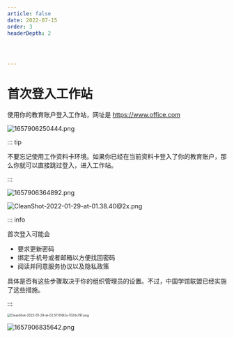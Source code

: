 ```yaml
---
article: false
date: 2022-07-15
order: 3
headerDepth: 2




---
```


# 首次登入工作站

使用你的教育账户登入工作站，网址是 https://www.office.com

![1657906250444.png](https://static-file.asi.ac.cn/2022/07/16/0e1aa9a95c06d.png)

::: tip

不要忘记使用工作资料卡环境。如果你已经在当前资料卡登入了你的教育账户，那么你就可以直接跳过登入，进入工作站。

:::

![1657906364892.png](https://static-file.asi.ac.cn/2022/07/16/c0d9999493adc.png)

![CleanShot-2022-01-29-at-01.38.40@2x.png](https://static-file.asi.ac.cn/2022/07/16/a89a85e846fcd.png)

::: info

首次登入可能会

- 要求更新密码
- 绑定手机号或者邮箱以方便找回密码
- 阅读并同意服务协议以及隐私政策

具体是否有这些步骤取决于你的组织管理员的设置。不过，中国学馆联盟已经实施了这些措施。

:::

<img src="https://static-file.asi.ac.cn/2022/07/16/d393a49740202.png" alt="CleanShot-2022-01-29-at-02.57.41@2x-1024x791.png" style="zoom:50%;" />

![1657906835642.png](https://static-file.asi.ac.cn/2022/07/16/052fe23801d65.png)
